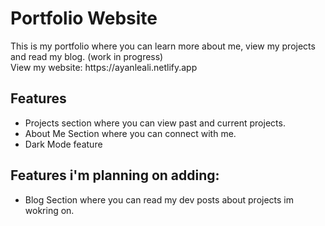 <h1>Portfolio Website</h1>
This is my portfolio where you can learn more about me, view my projects and read my blog. (work in progress) <br>
View my website: https://ayanleali.netlify.app
<h2> Features </h2>
<ul>
  <li>Projects section where you can view past and current projects.
  <li>About Me Section where you can connect with me.
  <li>Dark Mode feature
  </li>
</ul>
<h2>Features i'm planning on adding:</h2>
<ul>
  <li>Blog Section where you can read my dev posts about projects im wokring on.
<br>

